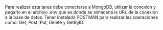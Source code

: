 Para realizar esta tarea debe conectarse a MongoDB, utilizar la conexion y pegarlo en el archivo .env que es donde se almacena la URL de la conexion a la base de datos. Tener instalado POSTMAN para realizar las operaciones como: Get, Post, Put, Delete y GetByID.
